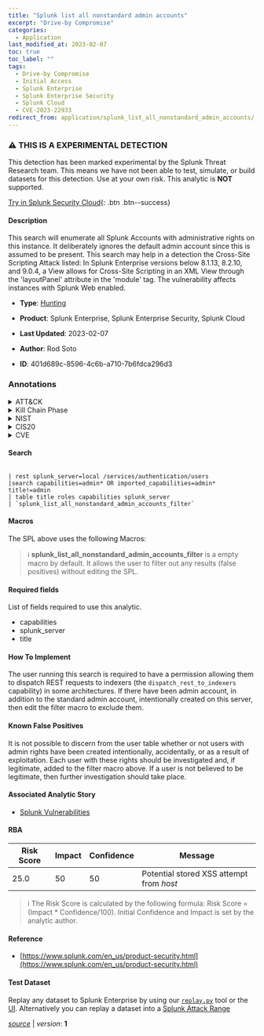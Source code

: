 ```yaml
---
title: "Splunk list all nonstandard admin accounts"
excerpt: "Drive-by Compromise"
categories:
  - Application
last_modified_at: 2023-02-07
toc: true
toc_label: ""
tags:
  - Drive-by Compromise
  - Initial Access
  - Splunk Enterprise
  - Splunk Enterprise Security
  - Splunk Cloud
  - CVE-2023-22933
redirect_from: application/splunk_list_all_nonstandard_admin_accounts/
---
```


### :warning: THIS IS A EXPERIMENTAL DETECTION
This detection has been marked experimental by the Splunk Threat Research team. This means we have not been able to test, simulate, or build datasets for this detection. Use at your own risk. This analytic is **NOT** supported.


[Try in Splunk Security Cloud](https://www.splunk.com/en_us/cyber-security.html){: .btn .btn--success}

#### Description

This search will enumerate all Splunk Accounts with administrative rights on this instance.  It deliberately ignores the default admin account since this is assumed to be present.  This search may help in a detection the Cross-Site Scripting Attack listed: In Splunk Enterprise versions below 8.1.13, 8.2.10, and 9.0.4, a View allows for Cross-Site Scripting in an XML View through the &#39;layoutPanel&#39; attribute in the &#39;module&#39; tag. The vulnerability affects instances with Splunk Web enabled.

- **Type**: [Hunting](https://github.com/splunk/security_content/wiki/Detection-Analytic-Types)
- **Product**: Splunk Enterprise, Splunk Enterprise Security, Splunk Cloud

- **Last Updated**: 2023-02-07
- **Author**: Rod Soto
- **ID**: 401d689c-8596-4c6b-a710-7b6fdca296d3

### Annotations
<details>
  <summary>ATT&CK</summary>

<div markdown="1">

#### [ATT&CK](https://attack.mitre.org/)

| ID          | Technique   | Tactic         |
| ----------- | ----------- |--------------- |
| [T1189](https://attack.mitre.org/techniques/T1189/) | Drive-by Compromise | Initial Access |

</div>
</details>


<details>
  <summary>Kill Chain Phase</summary>

<div markdown="1">

* Delivery


</div>
</details>


<details>
  <summary>NIST</summary>

<div markdown="1">

* DE.AE



</div>
</details>

<details>
  <summary>CIS20</summary>

<div markdown="1">

* CIS 10



</div>
</details>

<details>
  <summary>CVE</summary>

<div markdown="1">

| ID          | Summary | [CVSS](https://nvd.nist.gov/vuln-metrics/cvss) |
| ----------- | ----------- | -------------- |
| [CVE-2023-22933](https://nvd.nist.gov/vuln/detail/CVE-2023-22933) | In Splunk Enterprise versions below 8.1.13, 8.2.10, and 9.0.4, a View allows for Cross-Site Scripting (XSS) in an extensible mark-up language (XML) View through the ‘layoutPanel’ attribute in the ‘module’ tag’. The vulnerability affects instances with Splunk Web enabled. | None |



</div>
</details>


#### Search

```

| rest splunk_server=local /services/authentication/users 
|search capabilities=admin* OR imported_capabilities=admin* title!=admin 
| table title roles capabilities splunk_server 
| `splunk_list_all_nonstandard_admin_accounts_filter`
```

#### Macros
The SPL above uses the following Macros:

> :information_source:
> **splunk_list_all_nonstandard_admin_accounts_filter** is a empty macro by default. It allows the user to filter out any results (false positives) without editing the SPL.



#### Required fields
List of fields required to use this analytic.
* capabilities
* splunk_server
* title



#### How To Implement
The user running this search is required to have a permission allowing them to dispatch REST requests to indexers (the `dispatch_rest_to_indexers` capability) in some architectures.  If there have been admin account, in addition to the standard admin account, intentionally created on this server, then edit the filter macro to exclude them.
#### Known False Positives
It is not possible to discern from the user table whether or not users with admin rights have been created intentionally, accidentally, or as a result of exploitation. Each user with these rights should be investigated and, if legitimate, added to the filter macro above.  If a user is not believed to be legitimate, then further investigation should take place.

#### Associated Analytic Story
* [Splunk Vulnerabilities](/stories/splunk_vulnerabilities)




#### RBA

| Risk Score  | Impact      | Confidence   | Message      |
| ----------- | ----------- |--------------|--------------|
| 25.0 | 50 | 50 | Potential stored XSS attempt from $host$ |


> :information_source:
> The Risk Score is calculated by the following formula: Risk Score = (Impact * Confidence/100). Initial Confidence and Impact is set by the analytic author.


#### Reference

* [https://www.splunk.com/en_us/product-security.html](https://www.splunk.com/en_us/product-security.html)



#### Test Dataset
Replay any dataset to Splunk Enterprise by using our [`replay.py`](https://github.com/splunk/attack_data#using-replaypy) tool or the [UI](https://github.com/splunk/attack_data#using-ui).
Alternatively you can replay a dataset into a [Splunk Attack Range](https://github.com/splunk/attack_range#replay-dumps-into-attack-range-splunk-server)




[*source*](https://github.com/splunk/security_content/tree/develop/detections/experimental/application/splunk_list_all_nonstandard_admin_accounts.yml) \| *version*: **1**